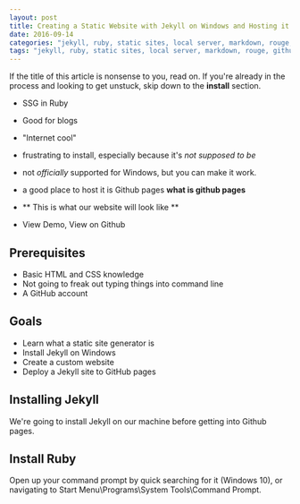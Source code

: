```yaml
---
layout: post
title: Creating a Static Website with Jekyll on Windows and Hosting it on Github
date: 2016-09-14
categories: "jekyll, ruby, static sites, local server, markdown, rouge, github"
tags: "jekyll, ruby, static sites, local server, markdown, rouge, github"
---
```


If the title of this article is nonsense to you, read on. If you're already in the process and looking to get unstuck, skip down to the **install** section.

- SSG in Ruby
- Good for blogs
- "Internet cool"
- frustrating to install, especially because it's *not supposed to be*
- not *officially* supported for Windows, but you can make it work.
- a good place to host it is Github pages **what is github pages**

- ** This is what our website will look like **
- View Demo, View on Github

Prerequisites
-------------

- Basic HTML and CSS knowledge
- Not going to freak out typing things into command line
- A GitHub account

Goals
-----

- Learn what a static site generator is
- Install Jekyll on Windows
- Create a custom website
- Deploy a Jekyll site to GitHub pages

## Installing Jekyll ##

We're going to install Jekyll on our machine before getting into Github pages.

Install Ruby
---------------

Open up your command prompt by quick searching for it (Windows 10), or navigating to Start Menu\Programs\System Tools\Command Prompt.

